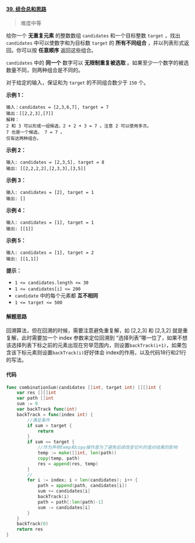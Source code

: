 #### [39. 组合总和](https://leetcode-cn.com/problems/combination-sum/)[思路](https://leetcode-cn.com/problems/combination-sum/#)

> 难度中等

给你一个 **无重复元素** 的整数数组 `candidates` 和一个目标整数 `target` ，找出 `candidates` 中可以使数字和为目标数 `target` 的 **所有不同组合** ，并以列表形式返回。你可以按 **任意顺序** 返回这些组合。

`candidates` 中的 **同一个** 数字可以 **无限制重复被选取** 。如果至少一个数字的被选数量不同，则两种组合是不同的。 

对于给定的输入，保证和为 `target` 的不同组合数少于 `150` 个。



**示例 1：**

```
输入：candidates = [2,3,6,7], target = 7
输出：[[2,2,3],[7]]
解释：
2 和 3 可以形成一组候选，2 + 2 + 3 = 7 。注意 2 可以使用多次。
7 也是一个候选， 7 = 7 。
仅有这两种组合。
```

**示例 2：**

```
输入: candidates = [2,3,5], target = 8
输出: [[2,2,2,2],[2,3,3],[3,5]]
```

**示例 3：**

```
输入: candidates = [2], target = 1
输出: []
```

**示例 4：**

```
输入: candidates = [1], target = 1
输出: [[1]]
```

**示例 5：**

```
输入: candidates = [1], target = 2
输出: [[1,1]]
```

**提示：**

- `1 <= candidates.length <= 30`
- `1 <= candidates[i] <= 200`
- `candidate` 中的每个元素都 **互不相同**
- `1 <= target <= 500`

#### 解题思路

回溯算法，但在回溯的时候，需要注意避免重复解，如 [2,2,3] 和 [2,3,2] 就是重复解，此时需要加一个 index 参数来定位回溯到 “选择列表”哪一位了，如果不想该选择列表下标之前的元素出现在穷举范围内，则设置`backTrack(i+1)`，如果包含该下标元素则设置`backTrack(i)`好好体会 index的作用，以及代码18行和21行的写法。

#### 代码

```go
func combinationSum(candidates []int, target int) [][]int {
	var res [][]int
	var path []int
	sum := 0
	var backTrack func(int)
	backTrack = func(index int) {
		//满足条件
		if sum > target {
			return
		}
		if sum == target {
			//作为声明temp和copy操作是为了避免后续改变切片的值对结果的影响
			temp := make([]int, len(path))
			copy(temp, path)
			res = append(res, temp)
		}
		//
		for i := index; i < len(candidates); i++ {
			path = append(path, candidates[i])
			sum += candidates[i]
			backTrack(i)
			path = path[:len(path)-1]
			sum -= candidates[i]
		}
	}
	backTrack(0)
	return res
}
```

